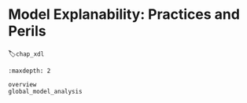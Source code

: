 # Model Explanability: Practices and Perils

:label:`chap_xdl`

```toc
:maxdepth: 2

overview
global_model_analysis
```

